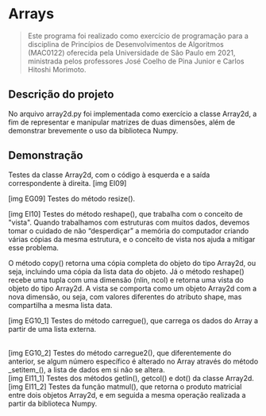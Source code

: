 # Arrays

> Este programa foi realizado como exercício de programação para a disciplina de Princípios de Desenvolvimentos de Algoritmos (MAC0122) oferecida pela Universidade de São Paulo em 2021, ministrada pelos professores José Coelho de Pina Junior e Carlos Hitoshi Morimoto.

## Descrição do projeto

No arquivo array2d.py foi implementada como exercício a classe Array2d, a fim de representar e manipular matrizes de duas dimensões, além de demonstrar brevemente o uso da biblioteca Numpy.

## Demonstração

Testes da classe Array2d, com o código à esquerda e a saída correspondente à direita.
[img EI09]
<br>

[img EG09]
Testes do método resize().
<br>

[img EI10]
Testes do método reshape(), que trabalha com o conceito de "vista". Quando trabalhamos com estruturas com muitos dados, devemos tomar o cuidado de não “desperdiçar” a memória do computador criando várias cópias da mesma estrutura, e o conceito de vista nos ajuda a mitigar esse problema.

O método copy() retorna uma cópia completa do objeto do tipo Array2d, ou seja, incluindo uma cópia da lista data do objeto. Já o método reshape() recebe uma tupla com uma dimensão (nlin, ncol) e retorna uma vista do objeto do tipo Array2d. A vista se comporta como um objeto Array2d com a nova dimensão, ou seja, com valores diferentes do atributo shape, mas compartilha a mesma lista data.
<br>

[img EG10_1]
Testes do método carregue(), que carrega os dados do Array a partir de uma lista externa.

<br>
[img EG10_2]
Testes do método carregue2(), que diferentemente do anterior, se algum número específico é alterado no Array através do método _setitem_(), a lista de dados em si não se altera.

<br>
[img EI11_1]
Testes dos métodos getlin(), getcol() e dot() da classe Array2d.

<br>
[img EI11_2]
Testes da função matmul(), que retorna o produto matricial entre dois objetos Array2d, e em seguida a mesma operação realizada a partir da biblioteca Numpy.